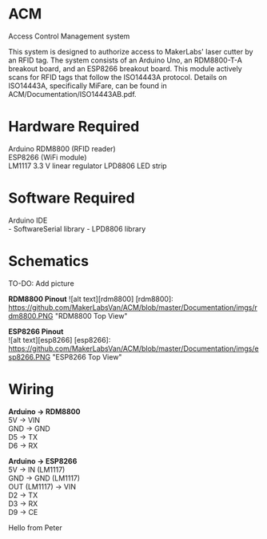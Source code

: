 # ACM
Access Control Management system

This system is designed to authorize access to MakerLabs' laser cutter by an RFID tag. The system consists of an Arduino Uno, an RDM8800-T-A breakout board, and an ESP8266 breakout board. This module actively scans for RFID tags that follow the ISO14443A protocol. Details on ISO14443A, specifically MiFare, can be found in ACM/Documentation/ISO14443AB.pdf.


# Hardware Required
Arduino
RDM8800 (RFID reader)  
ESP8266 (WiFi module)  
LM1117 3.3 V linear regulator
LPD8806 LED strip

# Software Required
Arduino IDE  
	- SoftwareSerial library
	- LPD8806 library
  
# Schematics
TO-DO: Add picture

__RDM8800 Pinout__
![alt text][rdm8800]
[rdm8800]: https://github.com/MakerLabsVan/ACM/blob/master/Documentation/imgs/rdm8800.PNG "RDM8800 Top View" 

__ESP8266 Pinout__  
![alt text][esp8266]
[esp8266]: https://github.com/MakerLabsVan/ACM/blob/master/Documentation/imgs/esp8266.PNG "ESP8266 Top View"

# Wiring
__Arduino -> RDM8800__  
5V -> VIN  
GND -> GND  
D5 -> TX  
D6 -> RX  

__Arduino -> ESP8266__  
5V -> IN (LM1117)  
GND -> GND (LM1117)  
OUT (LM1117) -> VIN  
D2 -> TX  
D3 -> RX  
D9 -> CE  

Hello from Peter